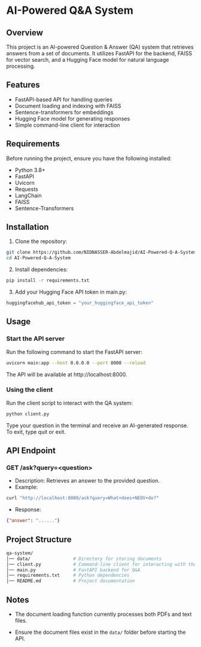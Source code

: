 # AI-Powered Q&A System

## Overview

This project is an AI-powered Question & Answer (QA) system that retrieves answers from a set of documents. It utilizes FastAPI for the backend, FAISS for vector search, and a Hugging Face model for natural language processing.

## Features

- FastAPI-based API for handling queries
- Document loading and indexing with FAISS
- Sentence-transformers for embeddings
- Hugging Face model for generating responses
- Simple command-line client for interaction

## Requirements

Before running the project, ensure you have the following installed:

- Python 3.8+
- FastAPI
- Uvicorn
- Requests
- LangChain
- FAISS
- Sentence-Transformers

## Installation

1. Clone the repository:
```bash
git clone https://github.com/NIDNASSER-Abdelmajid/AI-Powered-Q-A-System.git 
cd AI-Powered-Q-A-System
```

2. Install dependencies:
```bash
pip install -r requirements.txt
```

3. Add your Hugging Face API token in main.py:
```python
huggingfacehub_api_token = "your_huggingface_api_token"
```

## Usage

### Start the API server

Run the following command to start the FastAPI server:
```bash
uvicorn main:app --host 0.0.0.0 --port 8000 --reload
```
The API will be available at http://localhost:8000.

### Using the client

Run the client script to interact with the QA system:
```bash
python client.py
```
Type your question in the terminal and receive an AI-generated response. To exit, type quit or exit.

## API Endpoint

### **GET** /ask?query=\<question>
- Description: Retrieves an answer to the provided question.
- Example:
```bash
curl "http://localhost:8000/ask?query=What+does+NEOV+do?"
```
- Response:
```json
{"answer": "......"}
```

## Project Structure
```bash
qa-system/
│── data/                # Directory for storing documents
│── client.py            # Command-line client for interacting with the API
│── main.py              # FastAPI backend for Q&A
│── requirements.txt     # Python dependencies
│── README.md            # Project documentation
```

## Notes

- The document loading function currently processes both PDFs and text files.

- Ensure the document files exist in the `data/` folder before starting the API.

